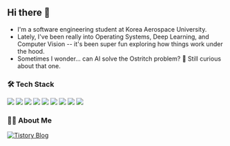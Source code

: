 ## Hi there 👋

<!--
**HwangSeo/HwangSeo** is a ✨ _special_ ✨ repository because its `README.md` (this file) appears on your GitHub profile.

Here are some ideas to get you started:

- 🔭 I’m currently working on ...
- 🌱 I’m currently learning ...
- 👯 I’m looking to collaborate on ...
- 🤔 I’m looking for help with ...
- 💬 Ask me about ...
- 📫 How to reach me: ...
- 😄 Pronouns: ...
- ⚡ Fun fact: ...
-->

- I'm a software engineering student at Korea Aerospace University.
- Lately, I've been really into Operating Systems, Deep Learning, and Computer Vision -- it's been super fun exploring how things work under the hood. 
- Sometimes I wonder... can AI solve the Ostritch problem? 🤔 Still curious about that one.

### 🛠️ Tech Stack
<p>
  <img src="https://img.shields.io/badge/Java-007396?style=flat&logo=OpenJDK&logoColor=white" />
  <img src="https://img.shields.io/badge/Spring Boot-6DB33F?style=flat&logo=Spring%20Boot&logoColor=white" />
  <img src="https://img.shields.io/badge/C++-00599C?style=flat&logo=C%2B%2B&logoColor=white" />
  <img src="https://img.shields.io/badge/Kotlin-7F52FF?style=flat&logo=Kotlin&logoColor=white" />
  <img src="https://img.shields.io/badge/Android-3DDC84?style=flat&logo=Android&logoColor=white" />
  <img src="https://img.shields.io/badge/React-61DAFB?style=flat&logo=React&logoColor=black" />
  <img src="https://img.shields.io/badge/Python-3776AB?style=flat&logo=Python&logoColor=white" />
  <img src="https://img.shields.io/badge/PyTorch-EE4C2C?style=flat&logo=PyTorch&logoColor=white" />
  <img src="https://img.shields.io/badge/Git-F05032?style=flat&logo=Git&logoColor=white" />
</p>

### 🙋‍♀️ About Me
[![Tistory Blog](https://github-readme-tistory-card.vercel.app/api/badge?name=Tistory)]([https://your-tistory-blog.tistory.com](https://beaf0830.tistory.com/))

